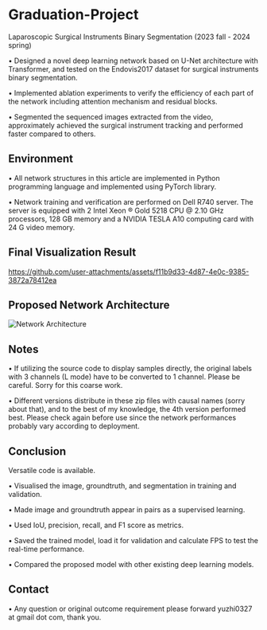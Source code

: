 # Graduation-Project
Laparoscopic Surgical Instruments Binary Segmentation (2023 fall - 2024 spring)

• Designed a novel deep learning network based on U-Net architecture with Transformer, and tested on the Endovis2017 dataset for surgical instruments binary segmentation.

• Implemented ablation experiments to verify the efficiency of each part of the network including attention mechanism and residual blocks.

• Segmented the sequenced images extracted from the video, approximately achieved the surgical instrument tracking and performed faster compared to others.

## Environment

• All network structures in this article are implemented in Python programming language and implemented using PyTorch library.

• Network training and verification are performed on Dell R740 server. The server is equipped with 2 Intel Xeon ® Gold 5218 CPU @ 2.10 GHz processors, 128 GB memory and a NVIDIA TESLA A10 computing card with 24 G video memory.

## Final Visualization Result

https://github.com/user-attachments/assets/f11b9d33-4d87-4e0c-9385-3872a78412ea

## Proposed Network Architecture

![Network Architecture](https://github.com/user-attachments/assets/4ce29fbf-6b70-47e3-a8e2-4f304c79de82)

## Notes

• If utilizing the source code to display samples directly, the original labels with 3 channels (L mode) have to be converted to 1 channel. Please be careful. Sorry for this coarse work.

• Different versions distribute in these zip files with causal names (sorry about that), and to the best of my knowledge, the 4th version performed best. Please check again before use since the network performances probably vary according to deployment. 

## Conclusion

Versatile code is available.

• Visualised the image, groundtruth, and segmentation in training and validation.

• Made image and groundtruth appear in pairs as a supervised learning.

• Used IoU, precision, recall, and F1 score as metrics.

• Saved the trained model, load it for validation and calculate FPS to test the real-time performance.

• Compared the proposed model with other existing deep learning models.

## Contact

• Any question or original outcome requirement please forward yuzhi0327 at gmail dot com, thank you.
